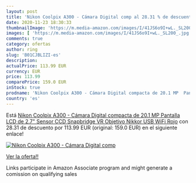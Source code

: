 ```yaml
---
layout: post
title: 'Nikon Coolpix A300 - Cámara Digital comp al 28.31 % de descuento'
date: 2020-11-23 18:30:33
thumbnailImage: 'https://m.media-amazon.com/images/I/41JS6o9I+wL._SL200_.jpg'
images: [ 'https://m.media-amazon.com/images/I/41JS6o9I+wL._SL200_.jpg' ]
comments: true
category: ofertas
author: ring
slug: 'B01CJBLIZI-es'
description:
actualPrice: 113.99 EUR
currency: EUR
price: 113.99
comparePrice: 159.0 EUR
inStock: true
prodname: 'Nikon Coolpix A300 - Cámara Digital compacta de 20.1 MP  Pantalla LCD de 2.7"  Sensor CCD  Snapbridge  VR  Objetivo Nikkor  USB  WiFi  Rojo'
country: 'es'
---
```


Está [Nikon Coolpix A300 - Cámara Digital compacta de 20.1 MP  Pantalla LCD de 2.7"  Sensor CCD  Snapbridge  VR  Objetivo Nikkor  USB  WiFi  Rojo](https://www.amazon.es/dp/B01CJBLIZI/?tag=tolees-21) con 28.31 de descuento por 113.99 EUR (original: 159.0 EUR) en el siguiente enlace!

[![Nikon Coolpix A300 - Cámara Digital comp](https://m.media-amazon.com/images/I/41JS6o9I+wL._SL200_.jpg)](https://www.amazon.es/dp/B01CJBLIZI/?tag=tolees-21)

[Ver la oferta!!](https://www.amazon.es/dp/B01CJBLIZI/?tag=tolees-21)

Links participate in Amazon Associate program and might generate a comission on qualifying sales


